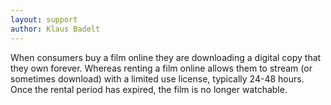 ```yaml
---
layout: support
author: Klaus Badelt
---
```

When consumers buy a film online they are downloading a digital copy that they own forever. Whereas renting a film online allows them to stream (or sometimes download) with a limited use license, typically 24-48 hours. Once the rental period has expired, the film is no longer watchable.

